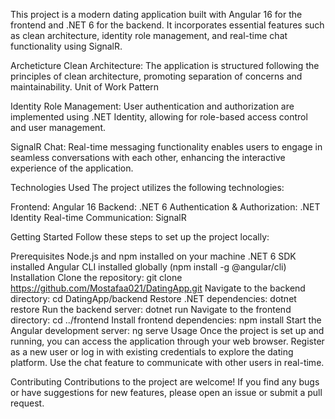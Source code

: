 This project is a modern dating application built with Angular 16 for the frontend and .NET 6 for the backend. 
It incorporates essential features such as clean architecture, identity role management, and real-time chat functionality using SignalR.

Archeticture
Clean Architecture: The application is structured following the principles of clean architecture, promoting separation of concerns and maintainability.
Unit of Work Pattern 

Identity Role Management: User authentication and authorization are implemented using .NET Identity, allowing for role-based access control and user management.

SignalR Chat: Real-time messaging functionality enables users to engage in seamless conversations with each other, enhancing the interactive experience of the application.

Technologies Used
The project utilizes the following technologies:

Frontend: Angular 16
Backend: .NET 6
Authentication & Authorization: .NET Identity
Real-time Communication: SignalR

Getting Started
Follow these steps to set up the project locally:

Prerequisites
Node.js and npm installed on your machine
.NET 6 SDK installed
Angular CLI installed globally (npm install -g @angular/cli)
Installation
Clone the repository: git clone https://github.com/Mostafaa021/DatingApp.git
Navigate to the backend directory: cd DatingApp/backend
Restore .NET dependencies: dotnet restore
Run the backend server: dotnet run
Navigate to the frontend directory: cd ../frontend
Install frontend dependencies: npm install
Start the Angular development server: ng serve
Usage
Once the project is set up and running, you can access the application through your web browser.
Register as a new user or log in with existing credentials to explore the dating platform. 
Use the chat feature to communicate with other users in real-time.

Contributing
Contributions to the project are welcome! If you find any bugs or have suggestions for new features, please open an issue or submit a pull request.
